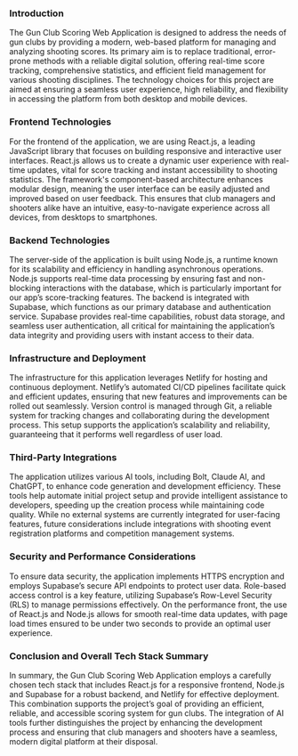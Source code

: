 ### Introduction

The Gun Club Scoring Web Application is designed to address the needs of gun clubs by providing a modern, web-based platform for managing and analyzing shooting scores. Its primary aim is to replace traditional, error-prone methods with a reliable digital solution, offering real-time score tracking, comprehensive statistics, and efficient field management for various shooting disciplines. The technology choices for this project are aimed at ensuring a seamless user experience, high reliability, and flexibility in accessing the platform from both desktop and mobile devices.

### Frontend Technologies

For the frontend of the application, we are using React.js, a leading JavaScript library that focuses on building responsive and interactive user interfaces. React.js allows us to create a dynamic user experience with real-time updates, vital for score tracking and instant accessibility to shooting statistics. The framework's component-based architecture enhances modular design, meaning the user interface can be easily adjusted and improved based on user feedback. This ensures that club managers and shooters alike have an intuitive, easy-to-navigate experience across all devices, from desktops to smartphones.

### Backend Technologies

The server-side of the application is built using Node.js, a runtime known for its scalability and efficiency in handling asynchronous operations. Node.js supports real-time data processing by ensuring fast and non-blocking interactions with the database, which is particularly important for our app’s score-tracking features. The backend is integrated with Supabase, which functions as our primary database and authentication service. Supabase provides real-time capabilities, robust data storage, and seamless user authentication, all critical for maintaining the application’s data integrity and providing users with instant access to their data.

### Infrastructure and Deployment

The infrastructure for this application leverages Netlify for hosting and continuous deployment. Netlify’s automated CI/CD pipelines facilitate quick and efficient updates, ensuring that new features and improvements can be rolled out seamlessly. Version control is managed through Git, a reliable system for tracking changes and collaborating during the development process. This setup supports the application’s scalability and reliability, guaranteeing that it performs well regardless of user load.

### Third-Party Integrations

The application utilizes various AI tools, including Bolt, Claude AI, and ChatGPT, to enhance code generation and development efficiency. These tools help automate initial project setup and provide intelligent assistance to developers, speeding up the creation process while maintaining code quality. While no external systems are currently integrated for user-facing features, future considerations include integrations with shooting event registration platforms and competition management systems.

### Security and Performance Considerations

To ensure data security, the application implements HTTPS encryption and employs Supabase’s secure API endpoints to protect user data. Role-based access control is a key feature, utilizing Supabase’s Row-Level Security (RLS) to manage permissions effectively. On the performance front, the use of React.js and Node.js allows for smooth real-time data updates, with page load times ensured to be under two seconds to provide an optimal user experience.

### Conclusion and Overall Tech Stack Summary

In summary, the Gun Club Scoring Web Application employs a carefully chosen tech stack that includes React.js for a responsive frontend, Node.js and Supabase for a robust backend, and Netlify for effective deployment. This combination supports the project’s goal of providing an efficient, reliable, and accessible scoring system for gun clubs. The integration of AI tools further distinguishes the project by enhancing the development process and ensuring that club managers and shooters have a seamless, modern digital platform at their disposal.
